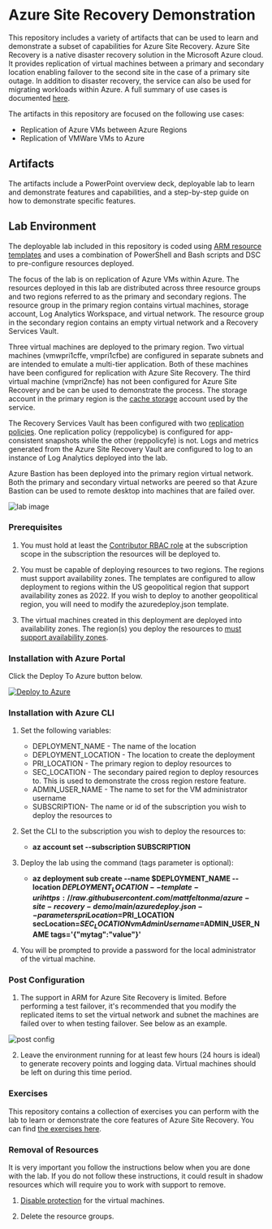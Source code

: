 # Azure Site Recovery Demonstration

This repository includes a variety of artifacts that can be used to learn and demonstrate a subset of capabilities for Azure Site Recovery. Azure Site Recovery is a native disaster recovery solution in the Microsoft Azure cloud. It provides replication of virtual machines between a primary and secondary location enabling failover to the second site in the case of a primary site outage. In addition to disaster recovery, the service can also be used for migrating workloads within Azure. A full summary of use cases is documented [here](https://docs.microsoft.com/en-us/azure/site-recovery/site-recovery-overview#what-does-site-recovery-provide). 

The artifacts in this repository are focused on the following use cases:

* Replication of Azure VMs between Azure Regions
* Replication of VMWare VMs to Azure

## Artifacts
The artifacts include a PowerPoint overview deck, deployable lab to learn and demonstrate features and capabilities, and a step-by-step guide on how to demonstrate specific features.

## Lab Environment
The deployable lab included in this repository is coded using [ARM resource templates](https://docs.microsoft.com/en-us/azure/azure-resource-manager/templates/syntax) and uses a combination of PowerShell and Bash scripts and DSC to pre-configure resources deployed.

The focus of the lab is on replication of Azure VMs within Azure. The resources deployed in this lab are distributed across three resource groups and two regions referred to as the primary and secondary regions. The resource group in the primary region contains virtual machines, storage account, Log Analytics Workspace, and virtual network. The resource group in the secondary region contains an empty virtual network and a Recovery Services Vault.

Three virtual machines are deployed to the primary region. Two virtual machines (vmwpri1cffe, vmpri1cfbe) are configured in separate subnets and are intended to emulate a multi-tier application. Both of these machines have been configured for replication with Azure Site Recovery. The third virtual machine (vmpri2ncfe) has not been configured for Azure Site Recovery and be can be used to demonstrate the process. The storage account in the primary region is the [cache storage](https://docs.microsoft.com/en-us/azure/site-recovery/azure-to-azure-architecture#architectural-components) account used by the service.

The Recovery Services Vault has been configured with two [replication policies](https://docs.microsoft.com/en-us/azure/site-recovery/azure-to-azure-architecture#replication-policy). One replication policy (reppolicybe) is configured for app-consistent snapshots while the other (reppolicyfe) is not. Logs and metrics generated from the Azure Site Recovery Vault are configured to log to an instance of Log Analytics deployed into the lab.

Azure Bastion has been deployed into the primary region virtual network. Both the primary and secondary virtual networks are peered so that Azure Bastion can be used to remote desktop into machines that are failed over.

![lab image](images/lab_image.svg)

### Prerequisites
1. You must hold at least the [Contributor RBAC role](https://docs.microsoft.com/en-us/azure/role-based-access-control/built-in-roles#contributor) at the subscription scope in the subscription the resources will be deployed to.

2. You must be capable of deploying resources to two regions. The regions must support availability zones. The templates are configured to allow deployment to regions within the US geopolitical region that support availability zones as 2022. If you wish to deploy to another geopolitical region, you will need to modify the azuredeploy.json template.

3. The virtual machines created in this deployment are deployed into availability zones. The region(s) you deploy the resources to [must support availability zones](https://docs.microsoft.com/en-us/azure/availability-zones/az-region).

### Installation with Azure Portal

Click the Deploy To Azure button below.

[![Deploy to Azure](https://aka.ms/deploytoazurebutton)](https://portal.azure.com/#create/Microsoft.Template/uri/https%3A%2F%2Fraw.githubusercontent.com%2Fmicnhs%2Fazure-site-recovery-demo%2Fmain%2Fazuredeploy.json)

### Installation with Azure CLI
1. Set the following variables:
   * DEPLOYMENT_NAME - The name of the location
   * DEPLOYMENT_LOCATION - The location to create the deployment
   * PRI_LOCATION - The primary region to deploy resources to
   * SEC_LOCATION - The secondary paired region to deploy resources to. This is used to demonstrate the cross region restore feature.
   * ADMIN_USER_NAME - The name to set for the VM administrator username
   * SUBSCRIPTION- The name or id of the subscription you wish to deploy the resources to

2. Set the CLI to the subscription you wish to deploy the resources to:

   * **az account set --subscription SUBSCRIPTION**

3. Deploy the lab using the command (tags parameter is optional): 

   * **az deployment sub create --name $DEPLOYMENT_NAME --location $DEPLOYMENT_LOCATION --template-uri https://raw.githubusercontent.com/mattfeltonma/azure-site-recovery-demo/main/azuredeploy.json --parameters priLocation=$PRI_LOCATION secLocation=$SEC_LOCATION vmAdminUsername=$ADMIN_USER_NAME tags='{"mytag":"value"}'**

4.  You will be prompted to provide a password for the local administrator of the virtual machine.

### Post Configuration
1. The support in ARM for Azure Site Recovery is limited. Before performing a test failover, it's recommended that you modify the replicated items to set the virtual network and subnet the machines are failed over to when testing failover. See below as an example.

![post config](images/post-config.png)

2. Leave the environment running for at least few hours (24 hours is ideal) to generate recovery points and logging data. Virtual machines should be left on during this time period.

### Exercises
This repository contains a collection of exercises you can perform with the lab to learn or demonstrate the core features of Azure Site Recovery. You can find [the exercises here](/exercises/README.md).

### Removal of Resources
It is very important you follow the instructions below when you are done with the lab. If you do not follow these instructions, it could result in shadow resources which will require you to work with support to remove.

1. [Disable protection](https://docs.microsoft.com/en-us/azure/site-recovery/site-recovery-manage-registration-and-protection#disable-protection-for-a-azure-vm-azure-to-azure) for the virtual machines.

2. Delete the resource groups.

